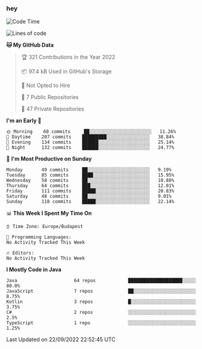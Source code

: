 ### hey

<!--START_SECTION:waka-->
![Code Time](http://img.shields.io/badge/Code%20Time-801%20hrs%2035%20mins-blue)

![Lines of code](https://img.shields.io/badge/From%20Hello%20World%20I%27ve%20Written-511%20Thousand%20lines%20of%20code-blue)

**🐱 My GitHub Data** 

> 🏆 321 Contributions in the Year 2022
 > 
> 📦 97.4 kB Used in GitHub's Storage 
 > 
> 🚫 Not Opted to Hire
 > 
> 📜 7 Public Repositories 
 > 
> 🔑 47 Private Repositories  
 > 
**I'm an Early 🐤** 

```text
🌞 Morning    60 commits     ██░░░░░░░░░░░░░░░░░░░░░░░   11.26% 
🌆 Daytime    207 commits    █████████░░░░░░░░░░░░░░░░   38.84% 
🌃 Evening    134 commits    ██████░░░░░░░░░░░░░░░░░░░   25.14% 
🌙 Night      132 commits    ██████░░░░░░░░░░░░░░░░░░░   24.77%

```
📅 **I'm Most Productive on Sunday** 

```text
Monday       49 commits     ██░░░░░░░░░░░░░░░░░░░░░░░   9.19% 
Tuesday      85 commits     ████░░░░░░░░░░░░░░░░░░░░░   15.95% 
Wednesday    58 commits     ██░░░░░░░░░░░░░░░░░░░░░░░   10.88% 
Thursday     64 commits     ███░░░░░░░░░░░░░░░░░░░░░░   12.01% 
Friday       111 commits    █████░░░░░░░░░░░░░░░░░░░░   20.83% 
Saturday     48 commits     ██░░░░░░░░░░░░░░░░░░░░░░░   9.01% 
Sunday       118 commits    █████░░░░░░░░░░░░░░░░░░░░   22.14%

```


📊 **This Week I Spent My Time On** 

```text
⌚︎ Time Zone: Europe/Budapest

💬 Programming Languages: 
No Activity Tracked This Week

🔥 Editors: 
No Activity Tracked This Week

```

**I Mostly Code in Java** 

```text
Java                     64 repos            ████████████████████░░░░░   80.0% 
JavaScript               7 repos             ██░░░░░░░░░░░░░░░░░░░░░░░   8.75% 
Kotlin                   3 repos             █░░░░░░░░░░░░░░░░░░░░░░░░   3.75% 
C#                       2 repos             ░░░░░░░░░░░░░░░░░░░░░░░░░   2.5% 
TypeScript               1 repo              ░░░░░░░░░░░░░░░░░░░░░░░░░   1.25%

```



 Last Updated on 22/09/2022 22:52:45 UTC
<!--END_SECTION:waka-->
